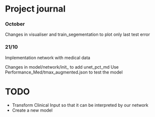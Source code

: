 # Project journal

### October
Changes in visualiser and train_segementation to plot only last test error


### 21/10
Implementation network with medical data

Changes in model/network/init_ to add unet_pct_md
Use Performance_Med/tmax_augmented.json to test the model






# TODO

- Transform Clinical Input so that it can be interpreted by our network
- Create a new model
